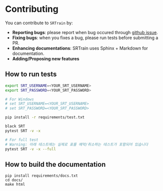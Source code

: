 # Contributing

You can contribute to `SRTrain` by:

- **Reporting bugs**: please report when bug occured through [github issue](https://github.com/ryanking13/SRT/issues).
- **Fixing bugs**: when you fixes a bug, please run tests before submitting a PR.
- **Enhancing documentations**: SRTrain uses Sphinx + Markdown for documentation.
- **Adding/Proposing new features**

## How to run tests

```sh
export SRT_USERNAME=<YOUR_SRT_USERNAME>
export SRT_PASSWORD=<YOUR_SRT_PASSWORD>

# For Windows
# set SRT_USERNAME=<YOUR_SRT_USERNAME>
# set SRT_PASSWORD=<YOUR_SRT_PASSWORD>

pip install -r requirements/test.txt

black SRT
pytest SRT -v -x

# For full test
# Warning: 아래 테스트에는 실제로 표를 예약/취소하는 테스트가 포함되어 있습니다
pytest SRT -v -x --full
```

## How to build the documentation

```
pip install requirements/docs.txt
cd docs/
make html
```
